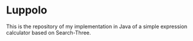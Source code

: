 # Luppolo
This is the repository of my implementation  in Java of a simple expression calculator based on Search-Three.

